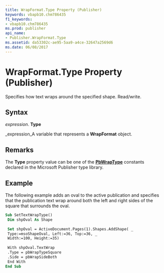 ```yaml
---
title: WrapFormat.Type Property (Publisher)
keywords: vbapb10.chm786435
f1_keywords:
- vbapb10.chm786435
ms.prod: publisher
api_name:
- Publisher.WrapFormat.Type
ms.assetid: da53302c-ae95-5aa9-a4ce-32647a2569d6
ms.date: 06/08/2017
---
```



# WrapFormat.Type Property (Publisher)

Specifies how text wraps around the specified shape. Read/write.


## Syntax

 _expression_. **Type**

 _expression_A variable that represents a  **WrapFormat** object.


## Remarks

The  **Type** property value can be one of the **[PbWrapType](Publisher.PbWrapType.md)** constants declared in the Microsoft Publisher type library.


## Example

The following example adds an oval to the active publication and specifies that the publication text wrap around both the left and right sides of the square that surrounds the oval.


```vb
Sub SetTextWrapType() 
 Dim shpOval As Shape 
 
 Set shpOval = ActiveDocument.Pages(1).Shapes.AddShape( _ 
 Type:=msoShapeOval, Left:=36, Top:=36, _ 
 Width:=100, Height:=35) 
 
 With shpOval.TextWrap 
 .Type = pbWrapTypeSquare 
 .Side = pbWrapSideBoth 
 End With 
End Sub
```


